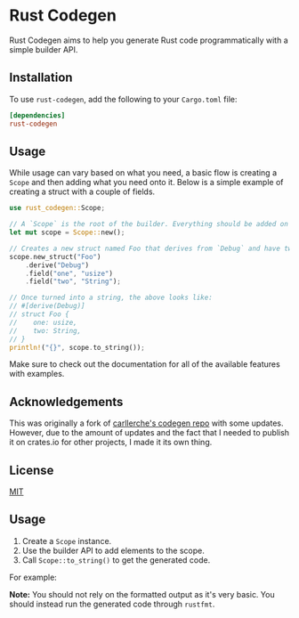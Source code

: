# Rust Codegen

Rust Codegen aims to help you generate Rust code programmatically with a simple builder API.

## Installation

To use `rust-codegen`, add the following to your `Cargo.toml` file:

```toml
[dependencies]
rust-codegen
```

## Usage

While usage can vary based on what you need, a basic flow is creating a `Scope` and then adding what you need onto it. Below is a simple example of creating a struct with a couple of fields.

```rust
use rust_codegen::Scope;

// A `Scope` is the root of the builder. Everything should be added on to it.
let mut scope = Scope::new();

// Creates a new struct named Foo that derives from `Debug` and have two fields.
scope.new_struct("Foo")
    .derive("Debug")
    .field("one", "usize")
    .field("two", "String");

// Once turned into a string, the above looks like:
// #[derive(Debug)]
// struct Foo {
//    one: usize,
//    two: String,
// }
println!("{}", scope.to_string());
```

Make sure to check out the documentation for all of the available features with examples.

## Acknowledgements

This was originally a fork of [carllerche's codegen repo](https://github.com/carllerche/codegen) with some updates. However, due to the amount of updates and the fact that I needed to publish it on crates.io for other projects, I made it its own thing.

## License

[MIT](./LICENSE)

## Usage

1) Create a `Scope` instance.
2) Use the builder API to add elements to the scope.
3) Call `Scope::to_string()` to get the generated code.

For example:



**Note:** You should not rely on the formatted output as it's very basic. You should instead run the generated code through `rustfmt`.